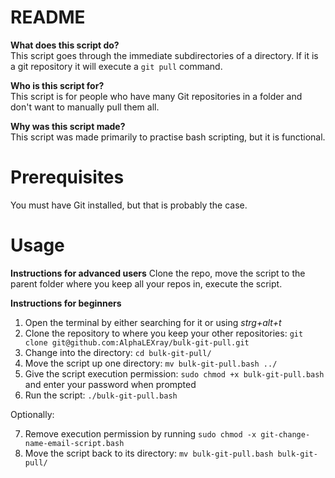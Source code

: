 # README
**What does this script do?**  
This script goes through the immediate subdirectories of a directory. If it is a git repository it will execute a ```git pull``` command.

**Who is this script for?**  
This script is for people who have many Git repositories in a folder and don't want to manually pull them all.

**Why was this script made?**  
This script was made primarily to practise bash scripting, but it is functional.

# Prerequisites
You must have Git installed, but that is probably the case.

# Usage
**Instructions for advanced users**
Clone the repo, move the script to the parent folder where you keep all your repos in, execute the script.

**Instructions for beginners**

1. Open the terminal by either searching for it or using *strg+alt+t*
2. Clone the repository to where you keep your other repositories: ```git clone git@github.com:AlphaLEXray/bulk-git-pull.git```
3. Change into the directory: ```cd bulk-git-pull/```
4. Move the script up one directory: ```mv bulk-git-pull.bash ../```
5. Give the script execution permission: ```sudo chmod +x bulk-git-pull.bash``` and enter your password when prompted
6. Run the script: ```./bulk-git-pull.bash```

Optionally:  

7. Remove execution permission by running ```sudo chmod -x git-change-name-email-script.bash```
8. Move the script back to its directory: ```mv bulk-git-pull.bash bulk-git-pull/```
